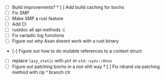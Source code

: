 - [ ] Build improvements?
      * [ ] Add build caching for bochs
- [ ] Fix SMP
- [ ] Make SMP a rust feature
- [ ] Add CI
- [ ] rustdoc all api methods :(
- [ ] Fix variadic log functions
- [ ] Figure out why Asan doesnt work with a rust binary
- [-] Figure out how to do mutable references to a context struct
- [ ] replace `lazy_static` with `phf` or `std::sync::Once`
- [ ] Figure out patching bochs in a not-shit way
      * [ ] Fix rdrand via patching method with rip ^ branch ctr

